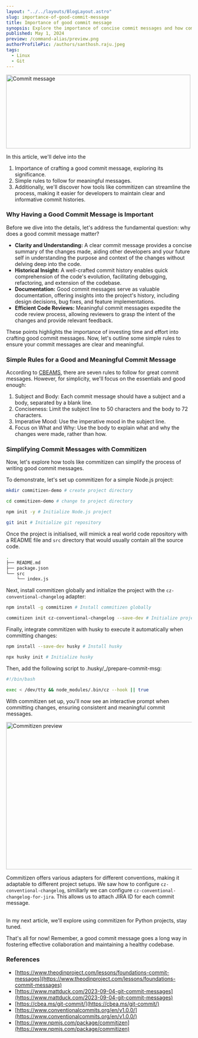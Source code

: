 ```yaml
---
layout: "../../layouts/BlogLayout.astro"
slug: importance-of-good-commit-message
title: Importance of good commit message
synopsis: Explore the importance of concise commit messages and how commitizen streamlines the writing process, enhancing codebase clarity and collaboration.
published: May 1, 2024
preview: /command-alias/preview.png
authorProfilePic: /authors/santhosh.raju.jpeg
tags:
  - Linux
  - Git
---
```


<div class="w-full flex flex-row justify-center">
    <img src="/importance-of-good-commit-message/preview.png" alt="Commit message" width="500" height="200"/>
</div>

In this article, we'll delve into the

1. Importance of crafting a good commit message, exploring its significance.
2. Simple rules to follow for meaningful messages.
3. Additionally, we'll discover how tools like commitizen can streamline the process, making it easier for developers to maintain clear and informative commit histories.

### Why Having a Good Commit Message is Important

Before we dive into the details, let's address the fundamental question: why does a good commit message matter?

- **Clarity and Understanding:** A clear commit message provides a concise summary of the changes made, aiding other developers and your future self in understanding the purpose and context of the changes without delving deep into the code.
- **Historical Insight:** A well-crafted commit history enables quick comprehension of the code's evolution, facilitating debugging, refactoring, and extension of the codebase.
- **Documentation:** Good commit messages serve as valuable documentation, offering insights into the project's history, including design decisions, bug fixes, and feature implementations.
- **Efficient Code Reviews:** Meaningful commit messages expedite the code review process, allowing reviewers to grasp the intent of the changes and provide relevant feedback.

These points highlights the importance of investing time and effort into crafting good commit messages. Now, let's outline some simple rules to ensure your commit messages are clear and meaningful.

### Simple Rules for a Good and Meaningful Commit Message

According to [CBEAMS](https://cbea.ms/git-commit/), there are seven rules to follow for great commit messages. However, for simplicity, we'll focus on the essentials and good enough:

1. Subject and Body: Each commit message should have a subject and a body, separated by a blank line.
2. Conciseness: Limit the subject line to 50 characters and the body to 72 characters.
3. Imperative Mood: Use the imperative mood in the subject line.
4. Focus on What and Why: Use the body to explain what and why the changes were made, rather than how.

### Simplifying Commit Messages with Commitizen

Now, let's explore how tools like commitizen can simplify the process of writing good commit messages.

To demonstrate, let's set up commitizen for a simple Node.js project:

```bash
mkdir commitizen-demo # create project directory

cd commitizen-demo # change to project directory

npm init -y # Initialize Node.js project

git init # Initialize git repository
```

Once the project is initialised, will mimick a real world code repository with a README file and `src` directory that would usually contain all the source code.

```bash
.
├── README.md
├── package.json
└── src
    └── index.js
```

Next, install commitizen globally and initialize the project with the `cz-conventional-changelog` adapter:

```bash
npm install -g commitizen # Install commitizen globally

commitizen init cz-conventional-changelog --save-dev # Initialize project with commitizen
```

Finally, integrate commitizen with husky to execute it automatically when committing changes:

```bash
npm install --save-dev husky # Install husky

npx husky init # Initialize husky
```

Then, add the following script to .husky/\_/prepare-commit-msg:

```bash
#!/bin/bash

exec < /dev/tty && node_modules/.bin/cz --hook || true
```

With commitizen set up, you'll now see an interactive prompt when committing changes, ensuring consistent and meaningful commit messages.

<div class="w-full flex flex-row justify-center">
    <img src="/importance-of-good-commit-message/commitizen-preview.png" alt="Commitizen preview" width="700" height="400"/>
</div>

Commitizen offers various adapters for different conventions, making it adaptable to different project setups. We saw how to configure `cz-conventional-changelog`, similiarly we can configure `cz-conventional-changelog-for-jira`. This allows us to attach JIRA ID for each commit message.

<br/>
In my next article, we'll explore using commitizen for Python projects, stay tuned.

<br/>

That's all for now! Remember, a good commit message goes a long way in fostering effective collaboration and maintaining a healthy codebase.

### References

- [https://www.theodinproject.com/lessons/foundations-commit-messages](https://www.theodinproject.com/lessons/foundations-commit-messages)
- [https://www.mattduck.com/2023-09-04-git-commit-messages](https://www.mattduck.com/2023-09-04-git-commit-messages)
- [https://cbea.ms/git-commit/](https://cbea.ms/git-commit/)
- [https://www.conventionalcommits.org/en/v1.0.0/](https://www.conventionalcommits.org/en/v1.0.0/)
- [https://www.npmjs.com/package/commitizen](https://www.npmjs.com/package/commitizen)
